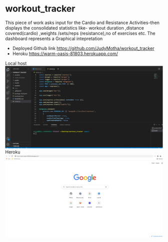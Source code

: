 # workout_tracker
This piece of work asks input for the Cardio and Resistance Activities-then displays the consolidated statistics like- workout duration ,distance covered(cardio) ,weights /sets/reps (resistance),no of exercises etc.
The dashboard represents a Graphical intepretation
* Deployed Github link  https://github.com/JudyMotha/workout_tracker
* Heroku   https://warm-oasis-81803.herokuapp.com/

Local host<img src="./Workouts.gif">
Heroku  <img src="./WorkoutsHeroku.gif">
